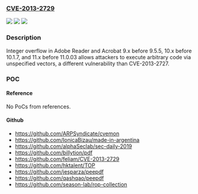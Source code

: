 ### [CVE-2013-2729](https://cve.mitre.org/cgi-bin/cvename.cgi?name=CVE-2013-2729)
![](https://img.shields.io/static/v1?label=Product&message=n%2Fa&color=blue)
![](https://img.shields.io/static/v1?label=Version&message=n%2Fa&color=blue)
![](https://img.shields.io/static/v1?label=Vulnerability&message=n%2Fa&color=brighgreen)

### Description

Integer overflow in Adobe Reader and Acrobat 9.x before 9.5.5, 10.x before 10.1.7, and 11.x before 11.0.03 allows attackers to execute arbitrary code via unspecified vectors, a different vulnerability than CVE-2013-2727.

### POC

#### Reference
No PoCs from references.

#### Github
- https://github.com/ARPSyndicate/cvemon
- https://github.com/IonicaBizau/made-in-argentina
- https://github.com/alphaSeclab/sec-daily-2019
- https://github.com/billytion/pdf
- https://github.com/feliam/CVE-2013-2729
- https://github.com/hktalent/TOP
- https://github.com/jesparza/peepdf
- https://github.com/qashqao/peepdf
- https://github.com/season-lab/rop-collection

